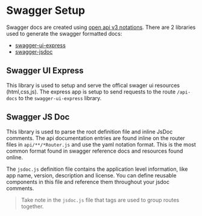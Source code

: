 # Swagger Setup

Swagger docs are created using [open api v3 notations](https://swagger.io/specification/).
There are 2 libraries used to generate the swagger formatted docs:

- [swagger-ui-express](https://github.com/scottie1984/swagger-ui-express)
- [swagger-jsdoc](https://github.com/Surnet/swagger-jsdoc)

## Swagger UI Express

This library is used to setup and serve the offical swager ui resources
(html,css,js). The express app is setup to send requests to the route
`/api-docs` to the `swagger-ui-express` library.

## Swagger JS Doc

This library is used to parse the root definition file and inline JsDoc
comments. The api documentation entries are found inline on the router files in
`api/**/*Router.js` and use the yaml notation format. This is the most common
format found in swagger reference docs and resources found online.

The `jsdoc.js` definition file contains the application level information,
like app name, version, description and license. You can define reusable
components in this file and reference them throughout your jsdoc comments.

> Take note in the `jsdoc.js` file that tags are used to group routes together.
